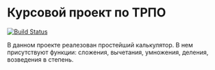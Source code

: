# Курсовой проект по ТРПО
[![Build Status](https://travis-ci.org/GemedaC/projectTRPO.svg?branch=test)](https://travis-ci.org/GemedaC/projectTRPO)

В данном проекте реалезован простейший калькулятор.
В нем присутствуют функции: сложения, вычетания, умножения, деления, возведения в степень.
